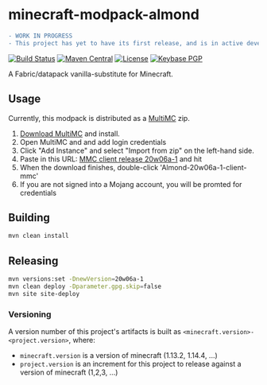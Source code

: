 # minecraft-modpack-almond

```diff
- WORK IN PROGRESS
- This project has yet to have its first release, and is in active development
```

[![Build Status](https://img.shields.io/travis/rremer/minecraft-modpack-almond)](https://travis-ci.org/rremer/minecraft-modpack-almond)
[![Maven Central](https://img.shields.io/nexus/r/com.github.rremer/minecraft-modpack-almond?server=https%3A%2F%2Foss.sonatype.org)](https://search.maven.org/artifact/com.github.rremer/minecraft-modpack-almond/20w06a-1/jar)
[![License](https://img.shields.io/github/license/rremer/minecraft-modpack-almond)](https://opensource.org/licenses/MIT)
[![Keybase PGP](https://img.shields.io/keybase/pgp/rremer)](https://keybase.io/rremer/pgp_keys.asc)

A Fabric/datapack vanilla-substitute for Minecraft.

## Usage

Currently, this modpack is distributed as a [MultiMC] zip.

1. [Download MultiMC] and install.
2. Open MultiMC and and add login credentials
3. Click "Add Instance" and select "Import from zip" on the left-hand side.
4. Paste in this URL: [MMC client release 20w06a-1] and hit <Enter> 
5. When the download finishes, double-click 'Almond-20w06a-1-client-mmc'
6. If you are not signed into a Mojang account, you will be promted for credentials

## Building

```sh
mvn clean install
```

## Releasing

```sh
mvn versions:set -DnewVersion=20w06a-1
mvn clean deploy -Dparameter.gpg.skip=false
mvn site site-deploy
```

### Versioning

A version number of this project's artifacts is built as ```<minecraft.version>-<project.version>```, where:
* ```minecraft.version``` is a version of minecraft (1.13.2, 1.14.4, ...)
* ```project.version``` is an increment for this project to release against a version of minecraft (1,2,3, ...)

[MultiMC]:https://multimc.org/
[Download MultiMC]:https://multimc.org/#Download
[MMC client release 20w06a-1]:https://storage.googleapis.com/minecraft-modpack-almond/1.15.2/Almond-1.15.2-client-mmc.zip
